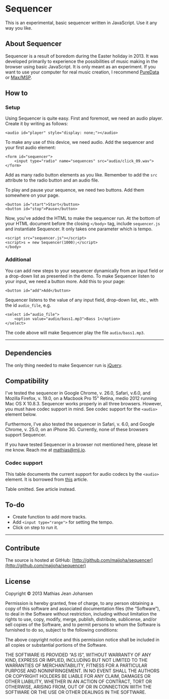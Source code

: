 # Sequencer

This is an experimental, basic sequencer written in JavaScript. Use it any way you like.

## About Sequencer

Sequencer is a result of boredom during the Easter holiday in 2013. It was developed primarily to experience the possibilities of music making in the browser using basic JavaScript. It is only meant as an experiment. If you want to use your computer for real music creation, I recommend [PureData][1] or [Max/MSP][2].

## How to

### Setup

Using Sequencer is quite easy. First and foremost, we need an audio player. Create it by writing as follows:

	<audio id="player" style="display: none;"></audio>

To make any use of this device, we need audio. Add the sequencer and your first audio element:

	<form id="sequencer">
		<input type="radio" name="sequences" src="audio/click_09.wav">
	</form>

Add as many radio button elements as you like. Remember to add the `src` attribute to the radio button and an audio file.

To play and pause your sequence, we need two buttons. Add them somewhere on your page.

	<button id="start">Start</button>
	<button id="stop">Pause</button>

Now, you've added the HTML to make the sequencer run. At the bottom of your HTML document before the closing `</body>` tag, include `sequencer.js` and instantiate Sequencer. It only takes one parameter which is tempo.

	<script src="sequencer.js"></script>
	<script>s = new Sequencer(1000);</script>
	</body>    

### Additional 

You can add new steps to your sequencer dynamically from an input field or a drop-down list as presented in the demo. To make Sequencer listen to your input, we need a button more. Add this to your page:

	<button id="add">Add</button>

Sequencer listens to the value of any input field, drop-down list, etc., with the id `audio_file`, e.g.

	<select id="audio_file">
		<option value="audio/bass1.mp3">Bass 1</option>
	</select>

The code above will make Sequencer play the file `audio/bass1.mp3`.

* * *

## Dependencies

The only thing needed to make Sequencer run is [jQuery][3].

## Compatibility

I've tested the sequencer in Google Chrome, v. 26.0, Safari, v.6.0, and Mozilla Firefox, v. 19.0, on a Macbook Pro 15" Retina, medio 2012 running Mac OS X 10.8.3. Sequencer works properly in all three browsers. However, you must have codec support in mind. See codec support for the `<audio>` element below.

Furthermore, I've also tested the sequencer in Safari, v. 6.0, and Google Chrome, v. 25.0, on an iPhone 3G. Currently, none of these browsers support Sequencer.

If you have tested Sequencer in a browser not mentioned here, please let me know. Reach me at [mathias@mjj.io][4].

### Codec support

This table documents the current support for audio codecs by the `<audio>` element. It is borrowed from [this][5] article.

Table omitted. See article instead.

## To-do

*   Create function to add more tracks.
*   Add `<input type="range">` for setting the tempo.
*   Click on step to run it.

* * *

## Contribute

The source is hosted at GitHub: [http://github.com/majjoha/sequencer](http://github.com/majjoha/sequencer)

## License

Copyright © 2013 Mathias Jean Johansen 

Permission is hereby granted, free of charge, to any person obtaining a copy of this software and associated documentation files (the “Software”), to deal in the Software without restriction, including without limitation the rights to use, copy, modify, merge, publish, distribute, sublicense, and/or sell copies of the Software, and to permit persons to whom the Software is furnished to do so, subject to the following conditions:

The above copyright notice and this permission notice shall be included in all copies or substantial portions of the Software.

THE SOFTWARE IS PROVIDED “AS IS”, WITHOUT WARRANTY OF ANY KIND, EXPRESS OR IMPLIED, INCLUDING BUT NOT LIMITED TO THE WARRANTIES OF MERCHANTABILITY, FITNESS FOR A PARTICULAR PURPOSE AND NONINFRINGEMENT. IN NO EVENT SHALL THE AUTHORS OR COPYRIGHT HOLDERS BE LIABLE FOR ANY CLAIM, DAMAGES OR OTHER LIABILITY, WHETHER IN AN ACTION OF CONTRACT, TORT OR OTHERWISE, ARISING FROM, OUT OF OR IN CONNECTION WITH THE SOFTWARE OR THE USE OR OTHER DEALINGS IN THE SOFTWARE.

 [1]: http://puredata.info/
 [2]: http://cycling74.com/products/max/
 [3]: http://jquery.com/
 [4]: mailto:mathias%40mjj.io
 [5]: https://en.wikipedia.org/wiki/HTML5_Audio